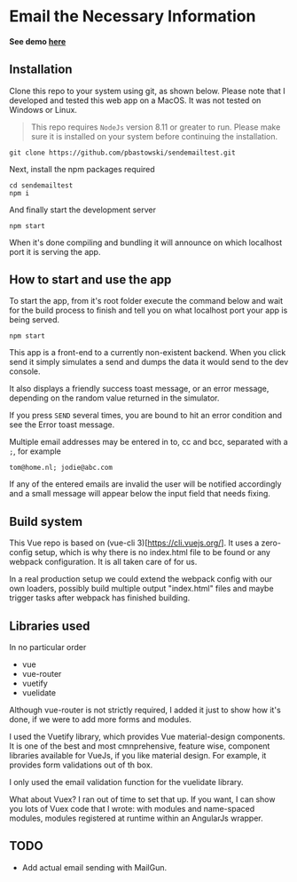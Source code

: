 # Email the Necessary Information

#### See demo [here](https://pbastowski.github.io/sendemailtest/)

## Installation

Clone this repo to your system using git, as shown below. Please note that I developed and tested this web app on a MacOS. It was not tested on Windows or Linux.

> This repo requires `NodeJs` version 8.11 or greater to run. Please make sure it is installed on your system before continuing the installation.

    git clone https://github.com/pbastowski/sendemailtest.git

Next, install the npm packages required

    cd sendemailtest
    npm i

And finally start the development server

    npm start

When it's done compiling and bundling it will announce on which localhost port it is serving the app. 

## How to start and use the app

To start the app, from it's root folder execute the command below and wait for the build process to finish and tell you on what localhost port your app is being served.

    npm start

This app is a front-end to a currently non-existent backend. When you click send it simply simulates a send and dumps the data it would send to the dev console.
 
It also displays a friendly success toast message, or an error message, depending on the random value returned in the simulator.

If you press `SEND` several times, you are bound to hit an error condition and see the Error toast message. 

Multiple email addresses may be entered in to, cc and bcc, separated with a `;`, for example

    tom@home.nl; jodie@abc.com

If any of the entered emails are invalid the user will be notified accordingly and a small message will appear below the input field that needs fixing.

## Build system

This Vue repo is based on (vue-cli 3)[https://cli.vuejs.org/]. It uses a zero-config setup, which is why there is no index.html file to be found or any webpack configuration. It is all taken care of for us. 

In a real production setup we could extend the webpack config with our own loaders, possibly build multiple output "index.html" files and maybe trigger tasks after webpack has finished building. 

## Libraries used

In no particular order

- vue
- vue-router
- vuetify
- vuelidate
 
Although vue-router is not strictly required, I added it just to show how it's done, if we were to add more forms and modules.

I used the Vuetify library, which provides Vue material-design components. It is one of the best and most cmnprehensive, feature wise, component libraries available for VueJs, if you like material design. For example, it provides form validations out of th box. 

I only used the email validation function for the vuelidate library.  

What about Vuex? I ran out of time to set that up. If you want, I can show you lots of Vuex code that I wrote: with modules and name-spaced modules, modules registered at runtime within an AngularJs wrapper.  

## TODO

- Add actual email sending with MailGun.

